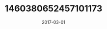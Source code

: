 ---
title: "1460380652457101173"
cover: "2017-03-01 06.42.41 1460380652457101173_46248401"
photo: "2017-03-01 06.42.41 1460380652457101173_46248401"
date: "2017-03-01"
type: "photo"
---